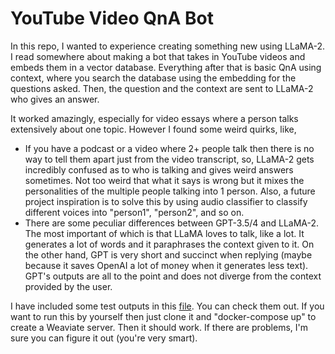 # YouTube Video QnA Bot 

In this repo, I wanted to experience creating something new using LLaMA-2. I read somewhere about making a bot that takes in YouTube videos and embeds them in a vector database. Everything after that is basic QnA using context, where you search the database using the embedding for the questions asked. Then, the question and the context are sent to LLaMA-2 who gives an answer. 

It worked amazingly, especially for video essays where a person talks extensively about one topic. However I found some weird quirks, like, 
* If you have a podcast or a video where 2+ people talk then there is no way to tell them apart just from the video transcript, so, LLaMA-2 gets incredibly confused as to who is talking and gives weird answers sometimes. Not too weird that what it says is wrong but it mixes the personalities of the multiple people talking into 1 person. Also, a future project inspiration is to solve this by using audio classifier to classify different voices into "person1", "person2", and so on. 
* There are some peculiar differences between GPT-3.5/4 and LLaMA-2. The most important of which is that LLaMA loves to talk, like a lot. It generates a lot of words and it paraphrases the context given to it. On the other hand, GPT is very short and succinct when replying (maybe because it saves OpenAI a lot of money when it generates less text). GPT's outputs are all to the point and does not diverge from the context provided by the user.

I have included some test outputs in this [file](output/answers.txt). You can check them out. 
If you want to run this by yourself then just clone it and "docker-compose up" to create a Weaviate server. Then it should work. If there are problems, I'm sure you can figure it out (you're very smart).